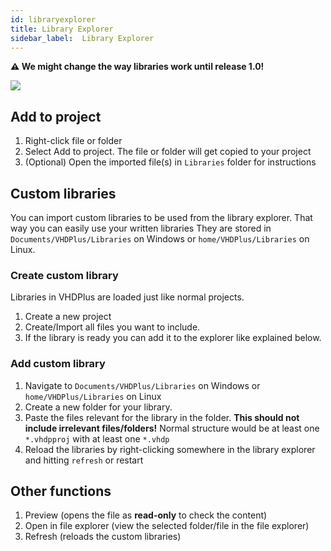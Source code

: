 ```yaml
---
id: libraryexplorer
title: Library Explorer
sidebar_label:  Library Explorer
---
```


**&#x26A0; We might change the way libraries work until release 1.0!**

<img src="/img/ide/Libraries.PNG"></img>

## Add to project
1. Right-click file or folder
2. Select Add to project. The file or folder will get copied to your project
3. (Optional) Open the imported file(s) in `Libraries` folder for instructions

## Custom libraries
You can import custom libraries to be used from the library explorer.
That way you can easily use your written libraries
They are stored in `Documents/VHDPlus/Libraries` on Windows or `home/VHDPlus/Libraries` on Linux.

### Create custom library
Libraries in VHDPlus are loaded just like normal projects.
1. Create a new project
2. Create/Import all files you want to include.
3. If the library is ready you can add it to the explorer like explained below.

### Add custom library

1. Navigate to `Documents/VHDPlus/Libraries` on Windows or `home/VHDPlus/Libraries` on Linux
2. Create a new folder for your library. 
3. Paste the files relevant for the library in the folder. **This should not include irrelevant files/folders!** 
   Normal structure would be at least one `*.vhdpproj` with at least one `*.vhdp`
4. Reload the libraries by right-clicking somewhere in the library explorer and hitting `refresh` or restart

## Other functions
1. Preview (opens the file as **read-only** to check the content)
2. Open in file explorer (view the selected folder/file in the file explorer)
3. Refresh (reloads the custom libraries)